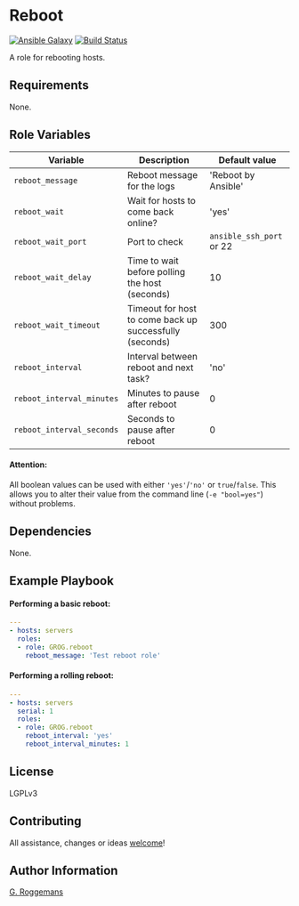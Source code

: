 # Reboot

[![Ansible Galaxy](http://img.shields.io/badge/galaxy-GROG.reboot-660198.svg?style=flat)](https://galaxy.ansible.com/list#/roles/4667)
[![Build Status](https://travis-ci.org/GROG/ansible-role-reboot.svg?branch=master)](https://travis-ci.org/GROG/ansible-role-reboot)

A role for rebooting hosts.

## Requirements

None.

## Role Variables

| Variable | Description | Default value |
|----------|-------------|---------------|
| `reboot_message` | Reboot message for the logs | 'Reboot by Ansible' |
| `reboot_wait` | Wait for hosts to come back online? | 'yes' |
| `reboot_wait_port` | Port to check | `ansible_ssh_port` or 22 |
| `reboot_wait_delay` | Time to wait before polling the host (seconds) | 10 |
| `reboot_wait_timeout` | Timeout for host to come back up successfully (seconds) | 300 |
| `reboot_interval` | Interval between reboot and next task? | 'no' |
| `reboot_interval_minutes` | Minutes to pause after reboot | 0 |
| `reboot_interval_seconds` | Seconds to pause after reboot | 0 |

#### Attention:
All boolean values can be used with either `'yes'`/`'no'` or `true`/`false`.
This allows you to alter their value from the command line (`-e "bool=yes"`)
without problems.

## Dependencies

None.

## Example Playbook

#### Performing a basic reboot:

```yaml
---
- hosts: servers
  roles:
  - role: GROG.reboot
    reboot_message: 'Test reboot role'
```

#### Performing a rolling reboot:

```yaml
---
- hosts: servers
  serial: 1
  roles:
  - role: GROG.reboot
    reboot_interval: 'yes'
    reboot_interval_minutes: 1
```

## License

LGPLv3

## Contributing

All assistance, changes or ideas [welcome](https://github.com/GROG/ansible-role-reboot/issues)!

## Author Information

[G. Roggemans](https://github.com/groggemans)
